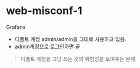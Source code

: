 # web-misconf-1

Grafana
- 디폴트 계정 admin/admin을 그대로 사용하고 있음. 
- admin계정으로 로그인하면 끝

>디폴트 계정을 그냥 쓰는 것의 위험성을 보여주는 문제